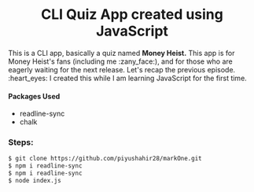 <h1 align="center">CLI Quiz App created using JavaScript</h1>

<p>
This is a CLI app, basically a quiz named <strong>Money Heist.</strong> This app is for Money Heist's fans (including me :zany_face:), and for those who are eagerly waiting for the next release. Let's recap the previous episode. :heart_eyes: I created this while I am learning JavaScript for the first time.
</p>

#### Packages Used

* readline-sync
* chalk

### Steps:

```bash
$ git clone https://github.com/piyushahir28/markOne.git
$ npm i readline-sync
$ npm i readline-sync
$ node index.js
```
